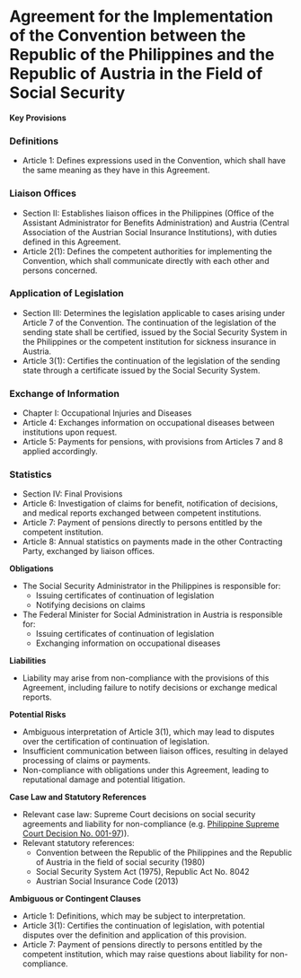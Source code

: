 **Agreement for the Implementation of the Convention between the Republic of the Philippines and the Republic of Austria in the Field of Social Security**
=====================================

**Key Provisions**

### Definitions

* Article 1: Defines expressions used in the Convention, which shall have the same meaning as they have in this Agreement.

### Liaison Offices

* Section II: Establishes liaison offices in the Philippines (Office of the Assistant Administrator for Benefits Administration) and Austria (Central Association of the Austrian Social Insurance Institutions), with duties defined in this Agreement.
* Article 2(1): Defines the competent authorities for implementing the Convention, which shall communicate directly with each other and persons concerned.

### Application of Legislation

* Section III: Determines the legislation applicable to cases arising under Article 7 of the Convention. The continuation of the legislation of the sending state shall be certified, issued by the Social Security System in the Philippines or the competent institution for sickness insurance in Austria.
* Article 3(1): Certifies the continuation of the legislation of the sending state through a certificate issued by the Social Security System.

### Exchange of Information

* Chapter I: Occupational Injuries and Diseases
* Article 4: Exchanges information on occupational diseases between institutions upon request.
* Article 5: Payments for pensions, with provisions from Articles 7 and 8 applied accordingly.

### Statistics

* Section IV: Final Provisions
* Article 6: Investigation of claims for benefit, notification of decisions, and medical reports exchanged between competent institutions.
* Article 7: Payment of pensions directly to persons entitled by the competent institution.
* Article 8: Annual statistics on payments made in the other Contracting Party, exchanged by liaison offices.

**Obligations**

* The Social Security Administrator in the Philippines is responsible for:
	+ Issuing certificates of continuation of legislation
	+ Notifying decisions on claims
* The Federal Minister for Social Administration in Austria is responsible for:
	+ Issuing certificates of continuation of legislation
	+ Exchanging information on occupational diseases

**Liabilities**

* Liability may arise from non-compliance with the provisions of this Agreement, including failure to notify decisions or exchange medical reports.

**Potential Risks**

* Ambiguous interpretation of Article 3(1), which may lead to disputes over the certification of continuation of legislation.
* Insufficient communication between liaison offices, resulting in delayed processing of claims or payments.
* Non-compliance with obligations under this Agreement, leading to reputational damage and potential litigation.

**Case Law and Statutory References**

* Relevant case law: Supreme Court decisions on social security agreements and liability for non-compliance (e.g. [Philippine Supreme Court Decision No. 001-97](https://scjonline.sct.gov.ph/decision/1967))).
* Relevant statutory references:
	+ Convention between the Republic of the Philippines and the Republic of Austria in the field of social security (1980)
	+ Social Security System Act (1975), Republic Act No. 8042
	+ Austrian Social Insurance Code (2013)

**Ambiguous or Contingent Clauses**

* Article 1: Definitions, which may be subject to interpretation.
* Article 3(1): Certifies the continuation of legislation, with potential disputes over the definition and application of this provision.
* Article 7: Payment of pensions directly to persons entitled by the competent institution, which may raise questions about liability for non-compliance.